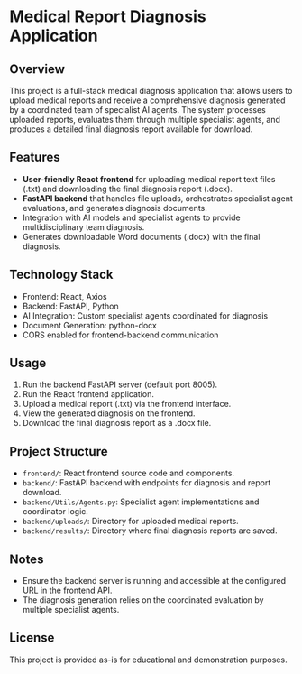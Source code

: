 # Medical Report Diagnosis Application

## Overview
This project is a full-stack medical diagnosis application that allows users to upload medical reports and receive a comprehensive diagnosis generated by a coordinated team of specialist AI agents. The system processes uploaded reports, evaluates them through multiple specialist agents, and produces a detailed final diagnosis report available for download.

## Features
- **User-friendly React frontend** for uploading medical report text files (.txt) and downloading the final diagnosis report (.docx).
- **FastAPI backend** that handles file uploads, orchestrates specialist agent evaluations, and generates diagnosis documents.
- Integration with AI models and specialist agents to provide multidisciplinary team diagnosis.
- Generates downloadable Word documents (.docx) with the final diagnosis.

## Technology Stack
- Frontend: React, Axios
- Backend: FastAPI, Python
- AI Integration: Custom specialist agents coordinated for diagnosis
- Document Generation: python-docx
- CORS enabled for frontend-backend communication

## Usage
1. Run the backend FastAPI server (default port 8005).
2. Run the React frontend application.
3. Upload a medical report (.txt) via the frontend interface.
4. View the generated diagnosis on the frontend.
5. Download the final diagnosis report as a .docx file.

## Project Structure
- `frontend/`: React frontend source code and components.
- `backend/`: FastAPI backend with endpoints for diagnosis and report download.
- `backend/Utils/Agents.py`: Specialist agent implementations and coordinator logic.
- `backend/uploads/`: Directory for uploaded medical reports.
- `backend/results/`: Directory where final diagnosis reports are saved.

## Notes
- Ensure the backend server is running and accessible at the configured URL in the frontend API.
- The diagnosis generation relies on the coordinated evaluation by multiple specialist agents.

## License
This project is provided as-is for educational and demonstration purposes.
